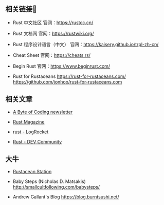 
## 相关链接🔗

* Rust 中文社区
官网：https://rustcc.cn/

* Rust 文档网
官网：https://rustwiki.org/

* Rust 程序设计语言（中文）
官网：https://kaisery.github.io/trpl-zh-cn/

* Cheat Sheet
官网：https://cheats.rs/


* Begin Rust
官网：https://www.beginrust.com/

* Rust for Rustaceans
https://rust-for-rustaceans.com/
https://github.com/jonhoo/rust-for-rustaceans.com

## 相关文章

* [A Byte of Coding newsletter](https://abyteofcoding.com/blog/articles-on-rust/)

* [Rust Magazine](https://rustmagazine.org/)

* [rust - LogRocket](https://blog.logrocket.com/tag/rust/)

* [Rust - DEV Community](https://dev.to/t/rust)


## 大牛

- [Rustacean Station](https://rustacean-station.org/)

- Baby Steps (Nicholas D. Matsakis)
http://smallcultfollowing.com/babysteps/

- Andrew Gallant's Blog
https://blog.burntsushi.net/
